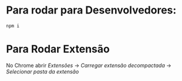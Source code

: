 # Para rodar para Desenvolvedores:

`npm i`

# Para Rodar Extensão

No Chrome abrir _Extensões_ -> _Carregar extensão decompactada_ -> _Selecionar pasta da extensão_

